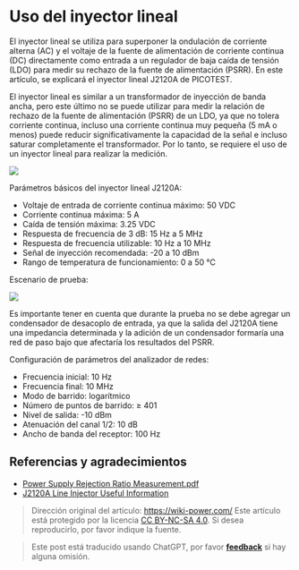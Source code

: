 # Uso del inyector lineal

El inyector lineal se utiliza para superponer la ondulación de corriente alterna (AC) y el voltaje de la fuente de alimentación de corriente continua (DC) directamente como entrada a un regulador de baja caída de tensión (LDO) para medir su rechazo de la fuente de alimentación (PSRR). En este artículo, se explicará el inyector lineal J2120A de PICOTEST.

El inyector lineal es similar a un transformador de inyección de banda ancha, pero este último no se puede utilizar para medir la relación de rechazo de la fuente de alimentación (PSRR) de un LDO, ya que no tolera corriente continua, incluso una corriente continua muy pequeña (5 mA o menos) puede reducir significativamente la capacidad de la señal e incluso saturar completamente el transformador. Por lo tanto, se requiere el uso de un inyector lineal para realizar la medición.

![](https://media.wiki-power.com/img/20220517101140.png)

Parámetros básicos del inyector lineal J2120A:

- Voltaje de entrada de corriente continua máximo: 50 VDC
- Corriente continua máxima: 5 A
- Caída de tensión máxima: 3.25 VDC
- Respuesta de frecuencia de 3 dB: 15 Hz a 5 MHz
- Respuesta de frecuencia utilizable: 10 Hz a 10 MHz
- Señal de inyección recomendada: -20 a 10 dBm
- Rango de temperatura de funcionamiento: 0 a 50 ℃

Escenario de prueba:

![](https://media.wiki-power.com/img/20220516174015.png)

Es importante tener en cuenta que durante la prueba no se debe agregar un condensador de desacoplo de entrada, ya que la salida del J2120A tiene una impedancia determinada y la adición de un condensador formaría una red de paso bajo que afectaría los resultados del PSRR.

Configuración de parámetros del analizador de redes:

- Frecuencia inicial: 10 Hz
- Frecuencia final: 10 MHz
- Modo de barrido: logarítmico
- Número de puntos de barrido: ≥ 401
- Nivel de salida: -10 dBm
- Atenuación del canal 1/2: 10 dB
- Ancho de banda del receptor: 100 Hz

## Referencias y agradecimientos

- [Power Supply Rejection Ratio Measurement.pdf](https://www.omicron-lab.com/fileadmin/assets/Bode_100/ApplicationNotes/PSRR/App_Note_PSRR_2_0.pdf)
- [J2120A Line Injector Useful Information](https://www.picotestonline.com/forum/welcome-to-the-forum/j2120a-line-injector-useful-information)

> Dirección original del artículo: <https://wiki-power.com/>
> Este artículo está protegido por la licencia [CC BY-NC-SA 4.0](https://creativecommons.org/licenses/by/4.0/deed.zh). Si desea reproducirlo, por favor indique la fuente.

> Este post está traducido usando ChatGPT, por favor [**feedback**](https://github.com/linyuxuanlin/Wiki_MkDocs/issues/new) si hay alguna omisión.
